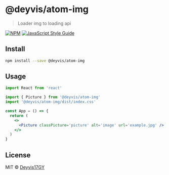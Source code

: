 # @deyvis/atom-img

> Loader img to loading api

[![NPM](https://img.shields.io/npm/v/@deyvis/atom-img.svg)](https://www.npmjs.com/package/@deyvis/atom-img) [![JavaScript Style Guide](https://img.shields.io/badge/code_style-standard-brightgreen.svg)](https://standardjs.com)

## Install

```bash
npm install --save @deyvis/atom-img
```

## Usage

```jsx
import React from 'react'

import { Picture } from '@deyvis/atom-img'
import '@deyvis/atom-img/dist/index.css'

const App = () => {
  return (
    <>
      <Picture classPicture='picture' alt='image' url='example.jpg' />
    </>
  )
}
```

## License

MIT © [Deyvis17GY](https://github.com/Deyvis17GY)
